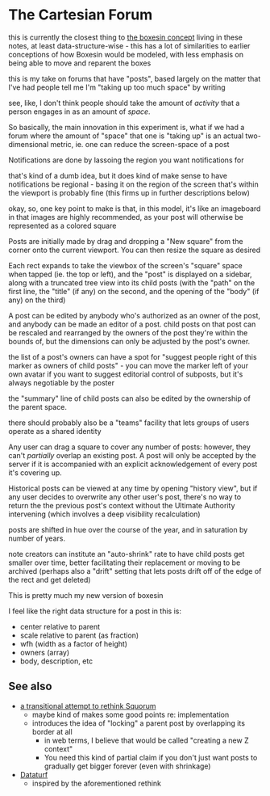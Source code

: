 # The Cartesian Forum

this is currently the closest thing to [the boxesin concept](2wd2c-5w943-qsarv-b4h38-26p0f) living in these notes, at least data-structure-wise - this has a lot of similarities to earlier conceptions of how Boxesin would be modeled, with less emphasis on being able to move and reparent the boxes

this is my take on forums that have "posts", based largely on the matter that I've had people tell me I'm "taking up too much space" by writing

see, like, I don't think people should take the amount of *activity* that a person engages in as an amount of *space*.

So basically, the main innovation in this experiment is, what if we had a forum where the amount of "space" that one is "taking up" is an actual two-dimensional metric, ie. one can reduce the screen-space of a post

Notifications are done by lassoing the region you want notifications for

that's kind of a dumb idea, but it does kind of make sense to have notifications be regional - basing it on the region of the screen that's within the viewport is probably fine (this firms up in further descriptions below)

okay, so, one key point to make is that, in this model, it's like an imageboard in that images are highly recommended, as your post will otherwise be represented as a colored square

Posts are initially made by drag and dropping a "New square" from the corner onto the current viewport. You can then resize the square as desired

Each rect expands to take the viewbox of the screen's "square" space when tapped (ie. the top or left), and the "post" is displayed on a sidebar, along with a truncated tree view into its child posts (with the "path" on the first line, the "title" (if any) on the second, and the opening of the "body" (if any) on the third)

A post can be edited by anybody who's authorized as an owner of the post, and anybody can be made an editor of a post. child posts on that post can be rescaled and rearranged by the owners of the post they're within the bounds of, but the dimensions can only be adjusted by the post's owner.

the list of a post's owners can have a spot for "suggest people right of this marker as owners of child posts" - you can move the marker left of your own avatar if you want to suggest editorial control of subposts, but it's always negotiable by the poster

the "summary" line of child posts can also be edited by the ownership of the parent space.

there should probably also be a "teams" facility that lets groups of users operate as a shared identity

Any user can drag a square to cover any number of posts: however, they can't *partially* overlap an existing post. A post will only be accepted by the server if it is accompanied with an explicit acknowledgement of every post it's covering up.

Historical posts can be viewed at any time by opening "history view", but if any user decides to overwrite any other user's post, there's no way to return the the previous post's context without the Ultimate Authority intervening (which involves a deep visibility recalculation)

posts are shifted in hue over the course of the year, and in saturation by number of years.

note creators can institute an "auto-shrink" rate to have child posts get smaller over time, better facilitating their replacement or moving to be archived (perhaps also a "drift" setting that lets posts drift off of the edge of the rect and get deleted)

This is pretty much my new version of boxesin

I feel like the right data structure for a post in this is:

- center relative to parent
- scale relative to parent (as fraction)
- wfh (width as a factor of height)
- owners (array)
- body, description, etc

## See also

- [a transitional attempt to rethink Squorum](q2q3p-mjcb0-0w84d-46ykp-7rwxt)
  - maybe kind of makes some good points re: implementation
  - introduces the idea of "locking" a parent post by overlapping its border at all
    - in web terms, I believe that would be called "creating a new Z context"
    - You need this kind of partial claim if you don't just want posts to gradually get bigger forever (even with shrinkage)
- [Dataturf](g0q2b-3wp8z-c6avy-yy5jb-6fx07)
  - inspired by the aforementioned rethink

